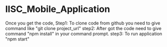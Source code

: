 # IISC_Mobile_Application

Once you get the code,
Step1: To clone code from  github you need to give command like "git clone project_url"
step2: After got the code need to give command "npm install" in your command prompt.
step3: To run application "npm start"
